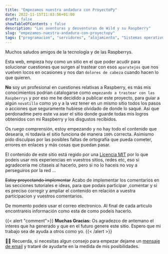 ```yaml
---
title: "Empezamos nuestra andadura con ProyectoPy"
date: 2022-11-15T11:03:56+01:00
draft: false
showTableOfContents : false
description: "Las aventuras y desventuras de Wild y su Raspberry"
slug: "empezamos-nuestra-andadura-con-proyectopy"
tags: ["programacion", "servidores", "alojamiento", "Sistemas operativos", "raspberrys"]
---
```


Muchos saludos amigos de la tecnología y de las Raspberrys. 

Esta web, empieza hoy como un sitio en el que poder acudir para solucionar cuestiones que surgen al trastear con esos `aparatejos` que nos vuelven locos en ocasiones y nos dan `dolores de cabeza` cuando hacen lo que quieren.

**No** soy un profesional en cuestiones relativas a Raspberry, es más mis conocimientos podrian catalogarse como `empezando a trastear con las Raspberrys` y por eso me he decidido a publicar este proyecto, para guiar a algún `novatillo` como yo y a la vez tener en un mismo sitio todos los pasos o acciones que seguramente hubiese olvidado de donde lo saqué. Asi que perdonadme pero este va aser el sitio donde guarde todas mis logros obtenidos con mi Raspberry y los disgustos recibidos.

Os ruego comprensión, estoy empezando y no hay todo el contenido que desearía, ni todavia el sitio funciona de manera `100%` correcta. Asimismo pido disculpas por las posibles faltas de ortografía que pueda cometer, errores en enlaces y más cosas que puedan pasar.

El contenido de este sitio está regido por una [Licencia MIT](/legal/licencia-mit/) por lo que podeis usar mis experiencias en vuestros sitios, redes etc, eso si agradecería me citaseis al hacerlo, pero si no lo haceis no voy a perseguiros por la red ...

~~Estoy proyectando implementar~~ Acabo de implementar los comentarios en las secciones tutoriales e ideas, para que podais participar ,comentar y si es preciso corregir y ampliar el contenido en relación a vuestra participacion y vuestros comentarios.

De momento podeis usar el correo electronico. Al final de cada articulo encontrareis información como esta de como podeis hacerlo.

{{< alert  "comment">}}
**Muchas Gracias:** Os agradezco de antemano el interes que ha generado y que en el futuro genere este sitio. 
Espero que mi trabajo sea de ayuda a otros como yo.
{{< /alert >}}

🙋‍♀️ Recuerda, si necesitas algun consejo para empezar dejame un [mensaje de email](mailto:proyectopy@gmx.es) y trataré de ayudarte en la medida de mis posibilidades.
